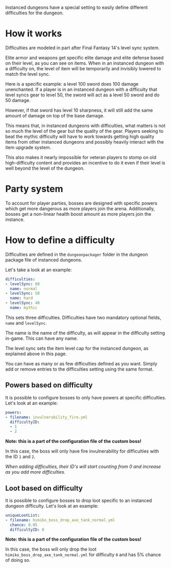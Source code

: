 Instanced dungeons have a special setting to easily define different difficulties for the dungeon.

# How it works

Difficulties are modeled in part after Final Fantasy 14's level sync system.

Elite armor and weapons get specific elite damage and elite defense based on their level, as you can see on items. When in an instanced dungeon with a difficulty on, the level of item will be temporarily and invisibly lowered to match the level sync.

Here is a specific example: a level 100 sword does 100 damage unenchanted. If a player is in an instanced dungeon with a difficulty that level syncs gear to level 50, the sword will act as a level 50 sword and do 50 damage.

However, if that sword has level 10 sharpness, it will still add the same amount of damage on top of the base damage.

This means that, in instanced dungeons with difficulties, what matters is not so much the level of the gear but the quality of the gear. Players seeking to beat the mythic difficulty will have to work towards getting high quality items from other instanced dungeons and possibly heavily interact with the item upgrade system.

This also makes it nearly impossible for veteran players to stomp on old high-difficulty content and provides an incentive to do it even if their level is well beyond the level of the dungeon.

# Party system

To account for player parties, bosses are designed with specific powers which get more dangerous as more players join the arena. Additionally, bosses get a non-linear health boost amount as more players join the instance.

# How to define a difficulty

Difficulties are defined in the `dungeonpackager` folder in the dungeon package file of instanced dungeons.

Let's take a look at an example:

```yml
difficulties:
- levelSync: 60
  name: normal
- levelSync: 50
  name: hard
- levelSync: 40
  name: mythic
```

This sets three difficulties. Difficulties have two mandatory optional fields, `name` and `levelSync`. 

The name is the name of the difficulty, as will appear in the difficulty setting in-game. This can have any name.

The level sync sets the item level cap for the instanced dungeon, as explained above in this page.

You can have as many or as few difficulties defined as you want. Simply add or remove entries to the difficulties setting using the same format.


## Powers based on difficulty

It is possible to configure bosses to only have powers at specific difficulties.  Let's look at an example:

```yml
powers:
- filename: invulnerability_fire.yml
  difficultyID:
  - 1
  - 2
```

**Note: this is a part of the configuration file of the custom boss!**

In this case, the boss will only have fire invulnerability for difficulties with the ID `1` and `2`.

*When adding difficulties, their ID's will start counting from 0 and increase as you add more difficulties.*

## Loot based on difficulty

It is possible to configure bosses to drop loot specific to an instanced dungeon difficulty. Let's look at an example:

```yml
uniqueLootList:
- filename: himiko_boss_drop_axe_tank_normal.yml
  chance: 0.05
  difficultyID: 0
```


**Note: this is a part of the configuration file of the custom boss!**

In this case, the boss will only drop the loot `himiko_boss_drop_axe_tank_normal.yml` for difficulty `0` and has 5% chance of doing so.